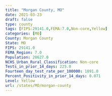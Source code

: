 ```yaml
---
title: "Morgan County, MO"
date: 2021-03-23
draft: false
type: county
tags: [FIPS:29141.0,FEMA:7.0,Non-core,Yellow]
categories: [MO]
County: Morgan County
State: MO
FIPS: 29141.0
FEMA_Region: 7.0
Population: 20627.0
NCHS_Urban_Rural_Classification: Non-core
Tests_in_prior_14_days: 225.0
Fourteen_day_test_rate_per_100000: 1091.0
Percent_Positivity_in_prior_14_days: 0.071
Level: Yellow
url: /states/MO/morgan-county
---
```



